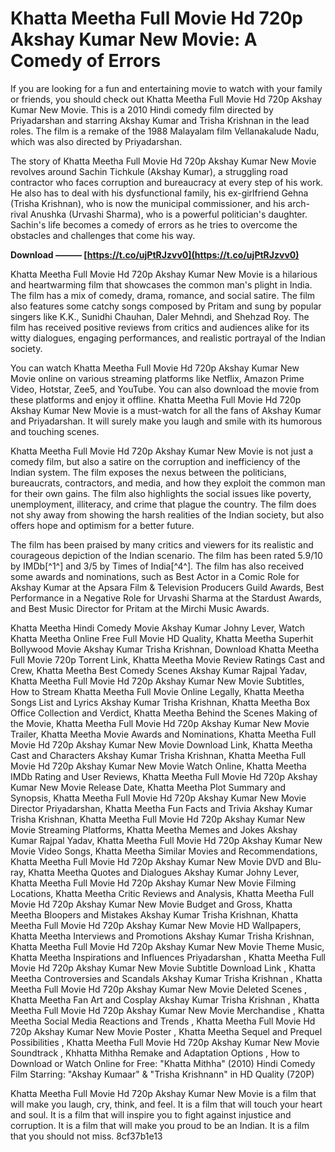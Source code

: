 # Khatta Meetha Full Movie Hd 720p Akshay Kumar New Movie: A Comedy of Errors
 
If you are looking for a fun and entertaining movie to watch with your family or friends, you should check out Khatta Meetha Full Movie Hd 720p Akshay Kumar New Movie. This is a 2010 Hindi comedy film directed by Priyadarshan and starring Akshay Kumar and Trisha Krishnan in the lead roles. The film is a remake of the 1988 Malayalam film Vellanakalude Nadu, which was also directed by Priyadarshan.
 
The story of Khatta Meetha Full Movie Hd 720p Akshay Kumar New Movie revolves around Sachin Tichkule (Akshay Kumar), a struggling road contractor who faces corruption and bureaucracy at every step of his work. He also has to deal with his dysfunctional family, his ex-girlfriend Gehna (Trisha Krishnan), who is now the municipal commissioner, and his arch-rival Anushka (Urvashi Sharma), who is a powerful politician's daughter. Sachin's life becomes a comedy of errors as he tries to overcome the obstacles and challenges that come his way.
 
**Download ——— [https://t.co/ujPtRJzvv0](https://t.co/ujPtRJzvv0)**


 
Khatta Meetha Full Movie Hd 720p Akshay Kumar New Movie is a hilarious and heartwarming film that showcases the common man's plight in India. The film has a mix of comedy, drama, romance, and social satire. The film also features some catchy songs composed by Pritam and sung by popular singers like K.K., Sunidhi Chauhan, Daler Mehndi, and Shehzad Roy. The film has received positive reviews from critics and audiences alike for its witty dialogues, engaging performances, and realistic portrayal of the Indian society.
 
You can watch Khatta Meetha Full Movie Hd 720p Akshay Kumar New Movie online on various streaming platforms like Netflix, Amazon Prime Video, Hotstar, Zee5, and YouTube. You can also download the movie from these platforms and enjoy it offline. Khatta Meetha Full Movie Hd 720p Akshay Kumar New Movie is a must-watch for all the fans of Akshay Kumar and Priyadarshan. It will surely make you laugh and smile with its humorous and touching scenes.
  
Khatta Meetha Full Movie Hd 720p Akshay Kumar New Movie is not just a comedy film, but also a satire on the corruption and inefficiency of the Indian system. The film exposes the nexus between the politicians, bureaucrats, contractors, and media, and how they exploit the common man for their own gains. The film also highlights the social issues like poverty, unemployment, illiteracy, and crime that plague the country. The film does not shy away from showing the harsh realities of the Indian society, but also offers hope and optimism for a better future.
 
The film has been praised by many critics and viewers for its realistic and courageous depiction of the Indian scenario. The film has been rated 5.9/10 by IMDb[^1^] and 3/5 by Times of India[^4^]. The film has also received some awards and nominations, such as Best Actor in a Comic Role for Akshay Kumar at the Apsara Film & Television Producers Guild Awards, Best Performance in a Negative Role for Urvashi Sharma at the Stardust Awards, and Best Music Director for Pritam at the Mirchi Music Awards.
 
Khatta Meetha Hindi Comedy Movie Akshay Kumar Johny Lever,  Watch Khatta Meetha Online Free Full Movie HD Quality,  Khatta Meetha Superhit Bollywood Movie Akshay Kumar Trisha Krishnan,  Download Khatta Meetha Full Movie 720p Torrent Link,  Khatta Meetha Movie Review Ratings Cast and Crew,  Khatta Meetha Best Comedy Scenes Akshay Kumar Rajpal Yadav,  Khatta Meetha Full Movie Hd 720p Akshay Kumar New Movie Subtitles,  How to Stream Khatta Meetha Full Movie Online Legally,  Khatta Meetha Songs List and Lyrics Akshay Kumar Trisha Krishnan,  Khatta Meetha Box Office Collection and Verdict,  Khatta Meetha Behind the Scenes Making of the Movie,  Khatta Meetha Full Movie Hd 720p Akshay Kumar New Movie Trailer,  Khatta Meetha Movie Awards and Nominations,  Khatta Meetha Full Movie Hd 720p Akshay Kumar New Movie Download Link,  Khatta Meetha Cast and Characters Akshay Kumar Trisha Krishnan,  Khatta Meetha Full Movie Hd 720p Akshay Kumar New Movie Watch Online,  Khatta Meetha IMDb Rating and User Reviews,  Khatta Meetha Full Movie Hd 720p Akshay Kumar New Movie Release Date,  Khatta Meetha Plot Summary and Synopsis,  Khatta Meetha Full Movie Hd 720p Akshay Kumar New Movie Director Priyadarshan,  Khatta Meetha Fun Facts and Trivia Akshay Kumar Trisha Krishnan,  Khatta Meetha Full Movie Hd 720p Akshay Kumar New Movie Streaming Platforms,  Khatta Meetha Memes and Jokes Akshay Kumar Rajpal Yadav,  Khatta Meetha Full Movie Hd 720p Akshay Kumar New Movie Video Songs,  Khatta Meetha Similar Movies and Recommendations,  Khatta Meetha Full Movie Hd 720p Akshay Kumar New Movie DVD and Blu-ray,  Khatta Meetha Quotes and Dialogues Akshay Kumar Johny Lever,  Khatta Meetha Full Movie Hd 720p Akshay Kumar New Movie Filming Locations,  Khatta Meetha Critic Reviews and Analysis,  Khatta Meetha Full Movie Hd 720p Akshay Kumar New Movie Budget and Gross,  Khatta Meetha Bloopers and Mistakes Akshay Kumar Trisha Krishnan,  Khatta Meetha Full Movie Hd 720p Akshay Kumar New Movie HD Wallpapers,  Khatta Meetha Interviews and Promotions Akshay Kumar Trisha Krishnan,  Khatta Meetha Full Movie Hd 720p Akshay Kumar New Movie Theme Music,  Khatta Meetha Inspirations and Influences Priyadarshan ,  Khatta Meetha Full Movie Hd 720p Akshay Kumar New Movie Subtitle Download Link ,  Khatta Meetha Controversies and Scandals Akshay Kumar Trisha Krishnan ,  Khatta Meetha Full Movie Hd 720p Akshay Kumar New Movie Deleted Scenes ,  Khatta Meetha Fan Art and Cosplay Akshay Kumar Trisha Krishnan ,  Khatta Meetha Full Movie Hd 720p Akshay Kumar New Movie Merchandise ,  Khatta Meetha Social Media Reactions and Trends ,  Khatta Meetha Full Movie Hd 720p Akshay Kumar New Movie Poster ,  Khatta Meetha Sequel and Prequel Possibilities ,  Khatta Meetha Full Movie Hd 720p Akshay Kumar New Movie Soundtrack ,  Khhatta Mithha Remake and Adaptation Options ,  How to Download or Watch Online for Free: "Khatta Mithha" (2010) Hindi Comedy Film Starring: "Akshay Kumaar" & "Trisha Krishnann" in HD Quality (720P)
 
Khatta Meetha Full Movie Hd 720p Akshay Kumar New Movie is a film that will make you laugh, cry, think, and feel. It is a film that will touch your heart and soul. It is a film that will inspire you to fight against injustice and corruption. It is a film that will make you proud to be an Indian. It is a film that you should not miss.
 8cf37b1e13
 
